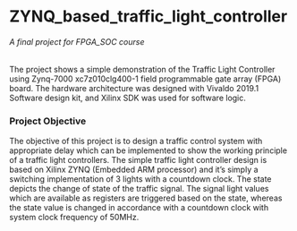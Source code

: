 # ZYNQ_based_traffic_light_controller
###### A final project for FPGA_SOC course

The project shows a simple demonstration of the Traffic Light Controller using Zynq-7000 xc7z010clg400-1 field programmable gate array (FPGA) board.
The hardware architecture was designed with Vivaldo 2019.1 Software design kit, and 
Xilinx SDK was used for software logic.


### Project Objective
The objective of this project is to design a traffic control system with appropriate delay which can be implemented to show the working principle of a traffic light controllers. The simple traffic light controller design is based on Xilinx ZYNQ (Embedded ARM processor) and it’s simply a switching implementation of 3 lights with a countdown clock. The state depicts the change of state of the traffic signal. The signal light values which are available as registers are triggered based on the state, whereas the state value is changed in accordance with a countdown clock with system clock frequency of 50MHz.
